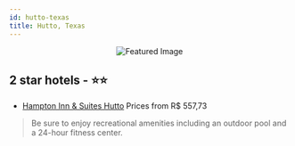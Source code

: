 ```yaml
---
id: hutto-texas
title: Hutto, Texas
---
```


<center><img src="https://i.travelapi.com/hotels/12000000/11470000/11463300/11463240/c9135028_z.jpg" alt="Featured Image" /></center>


##  2 star hotels - ⭐️⭐️

-    [Hampton Inn & Suites Hutto](https://us.hurb.com/hotels/hutto/hampton-inn-suites-hutto-JNP-JP566903?cmp=18055) Prices from R$ 557,73
   > Be sure to enjoy recreational amenities including an outdoor pool and a 24-hour fitness center.
